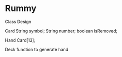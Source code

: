 # Rummy
Class Design

Card
  String symbol;
  String number;
  boolean isRemoved;

Hand
  Card[13];  
  
Deck
  function to generate hand
